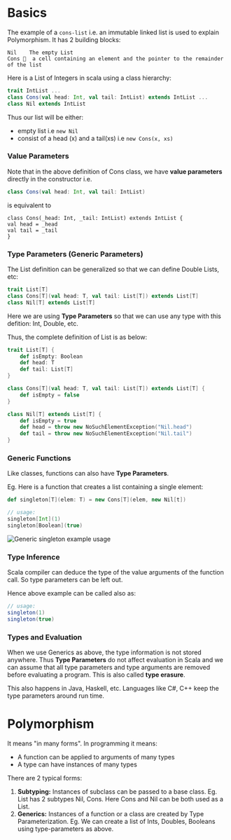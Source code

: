 # Basics

The example of a `cons-list` i.e. an immutable linked list is used to explain Polymorphism. It has 2 building blocks:
```
Nil    The empty List
Cons   a cell containing an element and the pointer to the remainder of the list
```

Here is a List of Integers in scala using a class hierarchy:
```scala
trait IntList ...
class Cons(val head: Int, val tail: IntList) extends IntList ...
class Nil extends IntList
```
Thus our list will be either:
* empty list i.e `new Nil`
* consist of a head (x) and a tail(xs) i.e `new Cons(x, xs)`

### Value Parameters

Note that in the above definition of Cons class, we have **value parameters** directly in the constructor i.e.
```scala
class Cons(val head: Int, val tail: IntList)
```
is equivalent to 
```
class Cons(_head: Int, _tail: IntList) extends IntList {
val head = _head
val tail = _tail
}
```

### Type Parameters (Generic Parameters)

The List definition can be generalized so that we can define Double Lists, etc:
```scala
trait List[T]
class Cons[T](val head: T, val tail: List[T]) extends List[T]
class Nil[T] extends List[T]
```
Here we are using **Type Parameters** so that we can use any type with this defition: Int, Double, etc.

Thus, the complete definition of List is as below:
```scala
trait List[T] {
    def isEmpty: Boolean
    def head: T
    def tail: List[T]
}

class Cons[T](val head: T, val tail: List[T]) extends List[T] {
    def isEmpty = false
}

class Nil[T] extends List[T] {
    def isEmpty = true
    def head = throw new NoSuchElementException("Nil.head")
    def tail = throw new NoSuchElementException("Nil.tail")
}
```

### Generic Functions

Like classes, functions can also have **Type Parameters**.

Eg. Here is a function that creates a list containing a single element:
```scala
def singleton[T](elem: T) = new Cons[T](elem, new Nil[t])

// usage:
singleton[Int](1)
singleton[Boolean](true)
```
![Generic singleton example usage](https://github.com/rohitvg/scala-principles-1/blob/master/resources/images/type_list_example.png)

### Type Inference

Scala compiler can deduce the type of the value arguments of the function call. So type parameters can be left out.

Hence above example can be called also as:
```scala
// usage:
singleton(1)
singleton(true)
```

### Types and Evaluation

When we use Generics as above, the type information is not stored anywhere. Thus **Type Parameters** do not affect evaluation in Scala and we can assume that all type parameters and type arguments are removed before evaluating a program. This is also called **type erasure**. 

This also happens in Java, Haskell, etc. Languages like C#, C++ keep the type parameters around run time.

# Polymorphism

It means "in many forms". In programming it means:
* A function can be applied to arguments of many types
* A type can have instances of many types

There are 2 typical forms:

1. **Subtyping:** Instances of subclass can be passed to a base class. Eg. List has 2 subtypes Nil, Cons. Here Cons and Nil can be both used as a List.
2. **Generics:** Instances of a function or a class are created by Type Parameterization. Eg. We can create a list of Ints, Doubles, Booleans using type-parameters as above.





